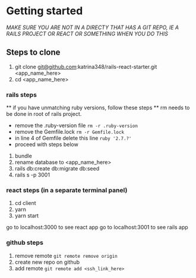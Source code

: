 # Getting started

*MAKE SURE YOU ARE NOT IN A DIRECTY THAT HAS A GIT REPO, IE A RAILS PROJECT OR REACT OR SOMETHING WHEN YOU DO THIS*

## Steps to clone

1. git clone git@github.com:katrina348/rails-react-starter.git <app_name_here>
2. cd <app_name_here>

### rails steps
** if you have unmatching ruby versions, follow these steps
** rm needs to be done in root of rails project.
- remove the  .ruby-version file `rm -r .ruby-version `
- remove the  Gemfile.lock `rm -r Gemfile.lock `
- in line 4 of Gemfile delete this line `ruby '2.7.?'`
- proceed with steps below

1. bundle
2. rename database to <app_name_here>
3. rails db:create db:migrate db:seed
4. rails s -p 3001

### react steps (in a separate terminal panel)
1. cd client  
2. yarn
3. yarn start

go to localhost:3000 to see react app
go to localhost:3001 to see rails app

### github steps
1. remove remote `git remote remove origin`
2. create new repo on github
3. add remote `git remote add <ssh_link_here>`